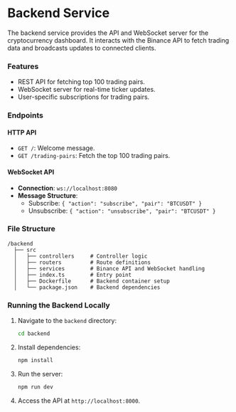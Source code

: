 # Backend Service
The backend service provides the API and WebSocket server for the cryptocurrency dashboard. It interacts with the Binance API to fetch trading data and broadcasts updates to connected clients.

### Features
- REST API for fetching top 100 trading pairs.
- WebSocket server for real-time ticker updates.
- User-specific subscriptions for trading pairs.

### Endpoints
#### HTTP API
- `GET /`: Welcome message.
- `GET /trading-pairs`: Fetch the top 100 trading pairs.

#### WebSocket API
- **Connection**: `ws://localhost:8080`
- **Message Structure**:
  - Subscribe: `{ "action": "subscribe", "pair": "BTCUSDT" }`
  - Unsubscribe: `{ "action": "unsubscribe", "pair": "BTCUSDT" }`

### File Structure
```
/backend
  ├── src
  │   ├── controllers     # Controller logic
  │   ├── routers         # Route definitions
  │   ├── services        # Binance API and WebSocket handling
  │   ├── index.ts        # Entry point
  │   ├── Dockerfile      # Backend container setup
  │   └── package.json    # Backend dependencies
```

### Running the Backend Locally
1. Navigate to the `backend` directory:
   ```bash
   cd backend
   ```
2. Install dependencies:
   ```bash
   npm install
   ```
3. Run the server:
   ```bash
   npm run dev
   ```
4. Access the API at `http://localhost:8000`.
